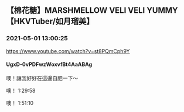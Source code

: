 ## 【棉花糖】MARSHMELLOW VELI VELI YUMMY【HKVTuber/如月瑠美】
### 2021-05-01 13:00:25
https://www.youtube.com/watch?v=st8PQmCph9Y
#### UgxD-0vPDFwzWoxvfBt4AaABAg
噢！讓我好好在這邊自肥一下～

噢！ 1:29:58

噢！ 1:51:10

